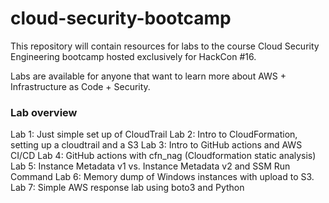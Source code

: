 # cloud-security-bootcamp
This repository will contain resources for labs to the course Cloud Security Engineering bootcamp hosted exclusively for HackCon #16. 

Labs are available for anyone that want to learn more about AWS + Infrastructure as Code + Security.

### Lab overview
Lab 1: Just simple set up of CloudTrail
Lab 2: Intro to CloudFormation, setting up a cloudtrail and a S3
Lab 3: Intro to GitHub actions and AWS CI/CD
Lab 4: GitHub actions with cfn_nag (Cloudformation static analysis)
Lab 5: Instance Metadata v1 vs. Instance Metadata v2 and SSM Run Command
Lab 6: Memory dump of Windows instances with upload to S3.
Lab 7: Simple AWS response lab using boto3 and Python